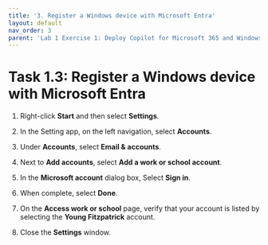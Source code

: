 ```yaml
---
title: '3. Register a Windows device with Microsoft Entra'
layout: default
nav_order: 3
parent: 'Lab 1 Exercise 1: Deploy Copilot for Microsoft 365 and Windows Copilot'
---
```


# Task 1.3: Register a Windows device with Microsoft Entra

1. Right-click **Start** and then select **Settings**.

1. In the Setting app, on the left navigation, select **Accounts**.

1. Under **Accounts**, select **Email & accounts**.

1. Next to **Add accounts**, select **Add a work or school account**.

1. In the **Microsoft account** dialog box, Select **Sign in**.

1. When complete, select **Done**.

1. On the **Access work or school** page, verify that your account is listed by selecting the **Young Fitzpatrick** account.

1. Close the **Settings** window.
